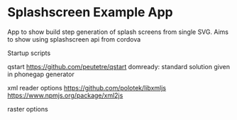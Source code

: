 Splashscreen Example App
========================

App to show build step generation of splash screens from single SVG.
Aims to show using splashscreen api from cordova

Startup scripts

qstart https://github.com/peutetre/qstart
domready:
standard solution given in phonegap generator

xml reader options
https://github.com/polotek/libxmljs
https://www.npmjs.org/package/xml2js

raster options
